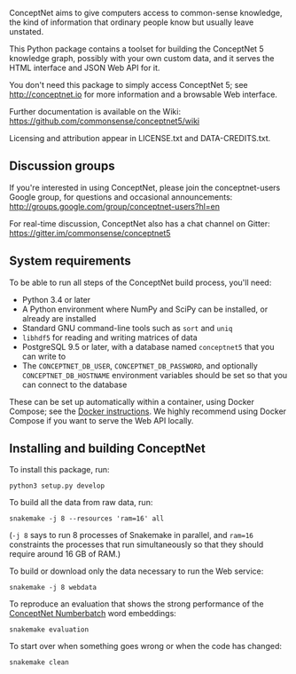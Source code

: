 ConceptNet aims to give computers access to common-sense knowledge, the kind of
information that ordinary people know but usually leave unstated.

This Python package contains a toolset for building the ConceptNet 5 knowledge
graph, possibly with your own custom data, and it serves the HTML interface and
JSON Web API for it.

You don't need this package to simply access ConceptNet 5; see
http://conceptnet.io for more information and a browsable Web interface.

Further documentation is available on the Wiki: https://github.com/commonsense/conceptnet5/wiki

Licensing and attribution appear in LICENSE.txt and DATA-CREDITS.txt.


## Discussion groups

If you're interested in using ConceptNet, please join the conceptnet-users
Google group, for questions and occasional announcements:
http://groups.google.com/group/conceptnet-users?hl=en

For real-time discussion, ConceptNet also has a chat channel on Gitter:
https://gitter.im/commonsense/conceptnet5


## System requirements

To be able to run all steps of the ConceptNet build process, you'll need:

* Python 3.4 or later
* A Python environment where NumPy and SciPy can be installed, or already
  are installed
* Standard GNU command-line tools such as `sort` and `uniq`
* `libhdf5` for reading and writing matrices of data
* PostgreSQL 9.5 or later, with a database named `conceptnet5` that you can
  write to
* The `CONCEPTNET_DB_USER`, `CONCEPTNET_DB_PASSWORD`, and optionally
  `CONCEPTNET_DB_HOSTNAME` environment variables should be set so that you
  can connect to the database

These can be set up automatically within a container, using Docker Compose; see
the [Docker instructions](https://github.com/commonsense/conceptnet5/wiki/Running-your-own-copy).
We highly recommend using Docker Compose if you want to serve the Web API
locally.


## Installing and building ConceptNet

To install this package, run:

    python3 setup.py develop

To build all the data from raw data, run:

    snakemake -j 8 --resources 'ram=16' all

(`-j 8` says to run 8 processes of Snakemake in parallel, and `ram=16`
constraints the processes that run simultaneously so that they should require
around 16 GB of RAM.)

To build or download only the data necessary to run the Web service:

    snakemake -j 8 webdata

To reproduce an evaluation that shows the strong performance of the
[ConceptNet Numberbatch](https://github.com/commonsense/conceptnet-numberbatch)
word embeddings:

    snakemake evaluation

To start over when something goes wrong or when the code has changed:

    snakemake clean
